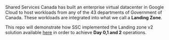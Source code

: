 Shared Services Canada has built an enterprise virtual datacenter in Google Cloud to host workloads from any of the 43 departments of Government of Canada. These workloads are integrated into what we call a **Landing Zone**.

This repo will demonstrate how SSC implemented the Landing zone v2 solution available [here](https://github.com/GoogleCloudPlatform/pubsec-declarative-toolkit/tree/main/solutions/landing-zone-v2) in order to achieve **Day 0,1 and 2** operations.

